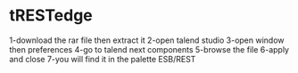 # tRESTedge
1-download the rar file then extract it 
2-open talend studio 
3-open window then preferences
4-go to talend next components
5-browse the file 
6-apply and close
7-you will find it in the palette ESB/REST
